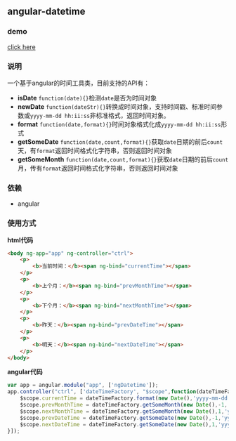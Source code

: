 ## angular-datetime

### demo
[click here](http://www.w3cin.com/demo/angular-components/angular-datetime/)

### 说明
一个基于angular的时间工具类，目前支持的API有：  

- **isDate** `function(date){}`检测`date`是否为时间对象
- **newDate** `function(dateStr){}`转换成时间对象，支持时间戳、标准时间参数或`yyyy-mm-dd hh:ii:ss`非标准格式，返回时间对象。
- **format** `function(date,format){}`时间对象格式化成`yyyy-mm-dd hh:ii:ss`形式
- **getSomeDate** `function(date,count,format){}`获取`date`日期的前后`count`天，有`format`返回时间格式化字符串，否则返回时间对象
- **getSomeMonth** `function(date,count,format){}`获取`date`日期的前后`count`月，传有`format`返回时间格式化字符串，否则返回时间对象

### 依赖
- angular

### 使用方式  
**html代码**  
```html
<body ng-app="app" ng-controller="ctrl">
    <p>
    	<b>当前时间：</b><span ng-bind="currentTime"></span>
    </p>
    <p>
    	<b>上个月：</b><span ng-bind="prevMonthTime"></span>
    </p>
    <p>
    	<b>下个月：</b><span ng-bind="nextMonthTime"></span>
    </p>
    <p>
    	<b>昨天：</b><span ng-bind="prevDateTime"></span>
    </p>
    <p>
    	<b>明天：</b><span ng-bind="nextDateTime"></span>
    </p>
</body>
```

**angular代码**  
```javascript
var app = angular.module("app", ['ngDatetime']);
app.controller("ctrl", ['dateTimeFactory', "$scope",function(dateTimeFactory,$scope) {
	$scope.currentTime = dateTimeFactory.format(new Date(),'yyyy-mm-dd');
	$scope.prevMonthTime = dateTimeFactory.getSomeMonth(new Date(),-1,'yyyy-mm-dd');
	$scope.nextMonthTime = dateTimeFactory.getSomeMonth(new Date(),1,'yyyy-mm-dd');
	$scope.prevDateTime = dateTimeFactory.getSomeDate(new Date(),-1,'yyyy-mm-dd');
	$scope.nextDateTime = dateTimeFactory.getSomeDate(new Date(),1,'yyyy-mm-dd');
}]);
```
